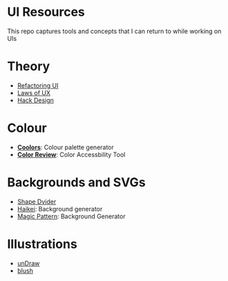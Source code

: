 # UI Resources
This repo captures tools and concepts that I can return to while working on UIs


# Theory
- [Refactoring UI](https://www.refactoringui.com/)
- [Laws of UX](https://lawsofux.com/)
- [Hack Design](https://hackdesign.org/lessons)

# Colour
- **[Coolors](https://coolors.co/)**: Colour palette generator
- **[Color Review](https://color.review/)**: Color Accessbility Tool

# Backgrounds and SVGs
- [Shape Dvider](https://www.shapedivider.app/)
- [Haikei](https://haikei.app/): Background generator
- [Magic Pattern](https://www.magicpattern.design/tools/css-backgrounds): Background Generator

# Illustrations
- [unDraw](https://undraw.co/illustrations)
- [blush](https://blush.design/)
